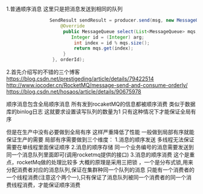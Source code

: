 1.普通顺序消息  这里只是把消息发送到相同的队列
```java
                SendResult sendResult = producer.send(msg, new MessageQueueSelector() {
                    @Override
                     public MessageQueue select(List<MessageQueue> mqs, Message msg, Object arg) {
                        Integer id = (Integer) arg;
                         int index = id % mqs.size();
                         return mqs.get(index);
                     }
                 }, orderId);
```

2.首先介绍写的不错的三个博客
https://blog.csdn.net/prestigeding/article/details/79422514
http://www.iocoder.cn/RocketMQ/message-send-and-consume-orderly/
https://blog.csdn.net/hosaos/article/details/90675978

顺序消息包含全局顺序消息 所有发到rocaketMQ的信息都被顺序消费 类似于数据库的binlog日志 
这就要求设置读写队列的数量为1  只有这种情况下才能保证全局有序

但是在生产中没有必要做到全局有序 这样严重降低了性能 一般做到局部有序就能保证生产的需要
局部有序需要做到三个维度：
1.消息的顺序发送  多线程无法保证 需要在单线程里面保证顺序
2.消息的顺序存储  同一个业务编号的消息需要发送到同一个消息队列里面即可(调用rocketmq提供的接口)
3.消息的顺序消费  这个是重点，rocketMq做的处理比较多  大概的原理是采用三把锁 ，一个是分布式锁,用来分配消费者对应的消息队列,保证在集群种同一个队列的消息
只能有一个消费者的一个线程消费(注意这个两个一),只有保证了消息队列被同一个消费者的同一个消费线程消费，才能保证顺序消费